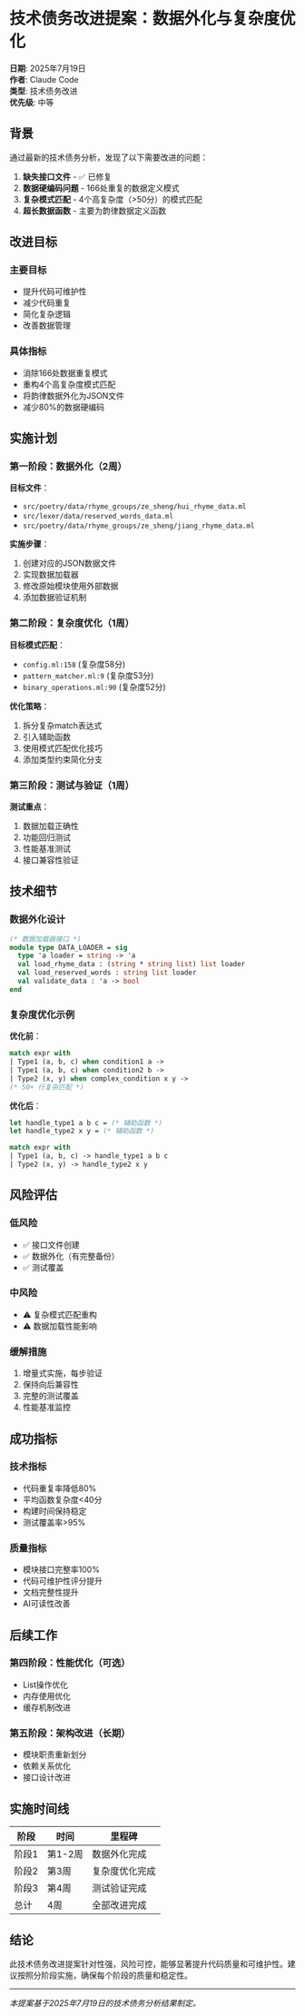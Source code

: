 # 技术债务改进提案：数据外化与复杂度优化

**日期**: 2025年7月19日  
**作者**: Claude Code  
**类型**: 技术债务改进  
**优先级**: 中等

## 背景

通过最新的技术债务分析，发现了以下需要改进的问题：

1. **缺失接口文件** - ✅ 已修复
2. **数据硬编码问题** - 166处重复的数据定义模式
3. **复杂模式匹配** - 4个高复杂度（>50分）的模式匹配
4. **超长数据函数** - 主要为韵律数据定义函数

## 改进目标

### 主要目标
- 提升代码可维护性
- 减少代码重复
- 简化复杂逻辑
- 改善数据管理

### 具体指标
- 消除166处数据重复模式
- 重构4个高复杂度模式匹配
- 将韵律数据外化为JSON文件
- 减少80%的数据硬编码

## 实施计划

### 第一阶段：数据外化（2周）

**目标文件**：
- `src/poetry/data/rhyme_groups/ze_sheng/hui_rhyme_data.ml`
- `src/lexer/data/reserved_words_data.ml`
- `src/poetry/data/rhyme_groups/ze_sheng/jiang_rhyme_data.ml`

**实施步骤**：
1. 创建对应的JSON数据文件
2. 实现数据加载器
3. 修改原始模块使用外部数据
4. 添加数据验证机制

### 第二阶段：复杂度优化（1周）

**目标模式匹配**：
- `config.ml:158` (复杂度58分)
- `pattern_matcher.ml:9` (复杂度53分)
- `binary_operations.ml:90` (复杂度52分)

**优化策略**：
1. 拆分复杂match表达式
2. 引入辅助函数
3. 使用模式匹配优化技巧
4. 添加类型约束简化分支

### 第三阶段：测试与验证（1周）

**测试重点**：
1. 数据加载正确性
2. 功能回归测试
3. 性能基准测试
4. 接口兼容性验证

## 技术细节

### 数据外化设计

```ocaml
(* 数据加载器接口 *)
module type DATA_LOADER = sig
  type 'a loader = string -> 'a
  val load_rhyme_data : (string * string list) list loader
  val load_reserved_words : string list loader
  val validate_data : 'a -> bool
end
```

### 复杂度优化示例

**优化前**：
```ocaml
match expr with
| Type1 (a, b, c) when condition1 a -> 
| Type1 (a, b, c) when condition2 b ->
| Type2 (x, y) when complex_condition x y ->
(* 50+ 行复杂匹配 *)
```

**优化后**：
```ocaml
let handle_type1 a b c = (* 辅助函数 *)
let handle_type2 x y = (* 辅助函数 *)

match expr with
| Type1 (a, b, c) -> handle_type1 a b c
| Type2 (x, y) -> handle_type2 x y
```

## 风险评估

### 低风险
- ✅ 接口文件创建
- ✅ 数据外化（有完整备份）
- ✅ 测试覆盖

### 中风险
- ⚠️ 复杂模式匹配重构
- ⚠️ 数据加载性能影响

### 缓解措施
1. 增量式实施，每步验证
2. 保持向后兼容性
3. 完整的测试覆盖
4. 性能基准监控

## 成功指标

### 技术指标
- 代码重复率降低80%
- 平均函数复杂度<40分
- 构建时间保持稳定
- 测试覆盖率>95%

### 质量指标
- 模块接口完整率100%
- 代码可维护性评分提升
- 文档完整性提升
- AI可读性改善

## 后续工作

### 第四阶段：性能优化（可选）
- List操作优化
- 内存使用优化
- 缓存机制改进

### 第五阶段：架构改进（长期）
- 模块职责重新划分
- 依赖关系优化
- 接口设计改进

## 实施时间线

| 阶段 | 时间 | 里程碑 |
|------|------|--------|
| 阶段1 | 第1-2周 | 数据外化完成 |
| 阶段2 | 第3周 | 复杂度优化完成 |
| 阶段3 | 第4周 | 测试验证完成 |
| 总计 | 4周 | 全部改进完成 |

## 结论

此技术债务改进提案针对性强，风险可控，能够显著提升代码质量和可维护性。建议按照分阶段实施，确保每个阶段的质量和稳定性。

---

*本提案基于2025年7月19日的技术债务分析结果制定。*